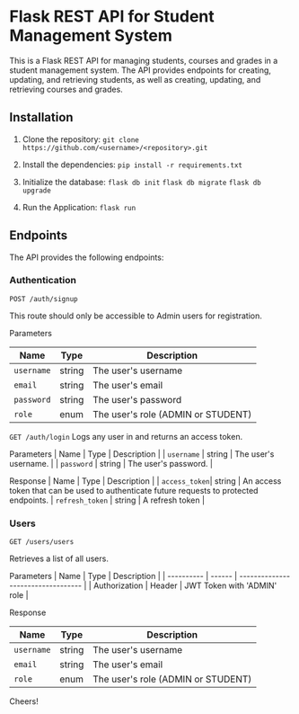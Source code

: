 # Flask REST API for Student Management System

This is a Flask REST API for managing students, courses and grades in a student management system. The API provides endpoints for creating, updating, and retrieving students, as well as creating, updating, and retrieving courses and grades.

## Installation

1. Clone the repository:
   `git clone https://github.com/<username>/<repository>.git`

2. Install the dependencies:
   `pip install -r requirements.txt`

3. Initialize the database:
   `flask db init`
   `flask db migrate`
   `flask db upgrade`
4. Run the Application:
   `flask run`

## Endpoints

The API provides the following endpoints:

### Authentication

`POST /auth/signup`

This route should only be accessible to Admin users for registration.

Parameters

| Name       | Type   | Description                        |
| ---------- | ------ | ---------------------------------- |
| `username` | string | The user's username                |
| `email`    | string | The user's email                   |
| `password` | string | The user's password                |
| `role`     | enum   | The user's role (ADMIN or STUDENT) |

`GET /auth/login`
Logs any user in and returns an access token.

Parameters
| Name | Type | Description |
| `username` | string | The user's username. |
| `password` | string | The user's password. |

Response
| Name | Type | Description |
| `access_token`| string | An access token that can be used to authenticate future requests to protected endpoints.
| `refresh_token` | string | A refresh token |

### Users

`GET /users/users`

Retrieves a list of all users.

Parameters
| Name | Type | Description |
| ---------- | ------ | ---------------------------------- |
| Authorization | Header | JWT Token with 'ADMIN' role |

Response

| Name       | Type   | Description                        |
| ---------- | ------ | ---------------------------------- |
| `username` | string | The user's username                |
| `email`    | string | The user's email                   |
| `role`     | enum   | The user's role (ADMIN or STUDENT) |

Cheers!
